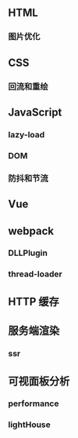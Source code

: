 ## HTML
### 图片优化

## CSS
### 回流和重绘

## JavaScript

### lazy-load

### DOM

### 防抖和节流

## Vue

## webpack

### DLLPlugin

### thread-loader


## HTTP 缓存

## 服务端渲染
### ssr


## 可视面板分析

### performance

### lightHouse
